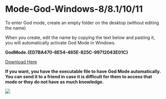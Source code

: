 # Mode-God-Windows-8/8.1/10/11
<p> To enter God mode, create an empty folder on the desktop (without editing the name) </p>
<p> When you create, edit the name by copying the text below and pasting it, you will automatically activate God Mode in Windows. </p>
<p> <strong >GodMode.{ED7BA470-8E54-465E-825C-99712043E01C} </strong> </p>

[Download Here](https://github.com/Robert21AV05/Mode-God-Windows-8-8.1-10-11/blob/main/Mode%20God.bat)

<p> <strong> If you want, you have the executable file to have God Mode automatically. You can send it to a friend in case it is difficult for them to access that mode or they do not have as much knowledge. </strong> </p>

![](https://github.com/Robert21AV05/Mode-God-Windows-8-8.1-10-11/blob/main/Download.png)
